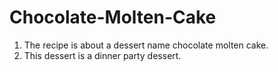 # Chocolate-Molten-Cake

1. The recipe is about a dessert name chocolate molten cake.
2. This dessert is a dinner party dessert.

